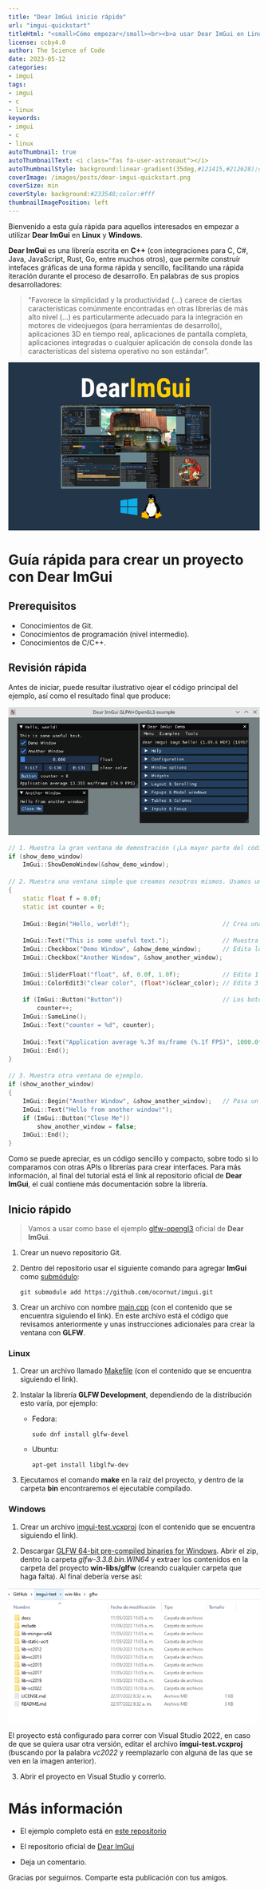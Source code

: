 ```yaml
---
title: "Dear ImGui inicio rápido"
url: "imgui-quickstart"
titleHtml: "<small>Cómo empezar</small><br><b>a usar Dear ImGui en Linux/Windows</b>"
license: ccby4.0
author: The Science of Code
date: 2023-05-12
categories:
- imgui
tags:
- imgui
- c
- linux
keywords:
- imgui
- c
- linux
autoThumbnail: true
autoThumbnailText: <i class="fas fa-user-astronaut"></i>
autoThumbnailStyle: background:linear-gradient(35deg,#121415,#212628);color:#ffcc00;
coverImage: /images/posts/dear-imgui-quickstart.png
coverSize: min
coverStyle: background:#233548;color:#fff
thumbnailImagePosition: left
---
```


Bienvenido a esta guía rápida para aquellos interesados en empezar a utilizar **Dear ImGui** en **Linux** y **Windows**.
<!--more-->

**Dear ImGui** es una librería escrita en **C++** (con integraciones para C, C#, Java, JavaScript, Rust, Go, entre muchos otros), que permite construír intefaces gráficas de una forma rápida y sencillo, facilitando una rápida iteración durante el proceso de desarrollo. En palabras de sus propios desarrolladores:

> "Favorece la simplicidad y la productividad (...) carece de ciertas características comúnmente encontradas en otras librerías de más alto nivel (...) es particularmente adecuado para la integración en motores de videojuegos (para herramientas de desarrollo), aplicaciones 3D en tiempo real, aplicaciones de pantalla completa, aplicaciones integradas o cualquier aplicación de consola donde las características del sistema operativo no son estándar".

![dear imgui linux windows](/images/posts/dear-imgui-quickstart.png)

# Guía rápida para crear un proyecto con Dear ImGui

## Prerequisitos

* Conocimientos de Git.
* Conocimientos de programación (nivel intermedio).
* Conocimientos de C/C++.

## Revisión rápida

Antes de iniciar, puede resultar ilustrativo ojear el código principal del ejemplo, así como el resultado final que produce:

![dear imgui linux windows](/images/posts/dear-imgui-quickstart-demo.png)

```cpp
// 1. Muestra la gran ventana de demostración (¡La mayor parte del código de muestra está en ImGui::ShowDemoWindow()! Puede explorar su código para obtener más información sobre Dear ImGui!).
if (show_demo_window)
    ImGui::ShowDemoWindow(&show_demo_window);

// 2. Muestra una ventana simple que creamos nosotros mismos. Usamos un par Begin/End para crear una ventana con nombre.
{
    static float f = 0.0f;
    static int counter = 0;

    ImGui::Begin("Hello, world!");                          // Crea una ventana llamada "Hello, world!" y la agrega.

    ImGui::Text("This is some useful text.");               // Muestra algún texto (también se pueden usar strings formateados)
    ImGui::Checkbox("Demo Window", &show_demo_window);      // Edita los booleanos guardando el estado abrierto/cerrado
    ImGui::Checkbox("Another Window", &show_another_window);

    ImGui::SliderFloat("float", &f, 0.0f, 1.0f);            // Edita 1 números flotante usando un control deslizante de 0.0f a 1.0f
    ImGui::ColorEdit3("clear color", (float*)&clear_color); // Edita 3 números flotantes representando un color

    if (ImGui::Button("Button"))                            // Los botones devuelven verdadero cuando se hace clic en ellos (la mayoría de los widgets devuelven verdadero cuando se editan/activan)
        counter++;
    ImGui::SameLine();
    ImGui::Text("counter = %d", counter);

    ImGui::Text("Application average %.3f ms/frame (%.1f FPS)", 1000.0f / io.Framerate, io.Framerate);
    ImGui::End();
}

// 3. Muestra otra ventana de ejemplo.
if (show_another_window)
{
    ImGui::Begin("Another Window", &show_another_window);   // Pasa un puntero a nuestra variable booleana (la ventana tendrá un botón de cierre que borrará el booleano cuando se haga clic)
    ImGui::Text("Hello from another window!");
    if (ImGui::Button("Close Me"))
        show_another_window = false;
    ImGui::End();
}
```  

Como se puede apreciar, es un código sencillo y compacto, sobre todo si lo comparamos con otras APIs o librerías para crear interfaces. Para más información, al final del tutorial está el link al repositorio oficial de **Dear ImGui**, el cuál contiene más documentación sobre la librería.

## Inicio rápido

> Vamos a usar como base el ejemplo [glfw-opengl3](https://github.com/ocornut/imgui/tree/master/examples/example_glfw_opengl3) oficial de **Dear ImGui**.

1. Crear un nuevo repositorio Git.

2. Dentro del repositorio usar el siguiente comando para agregar **ImGui** como [submódulo](https://git-scm.com/book/en/v2/Git-Tools-Submodules):

   ```
   git submodule add https://github.com/ocornut/imgui.git 
   ```

3. Crear un archivo con nombre [main.cpp](https://raw.githubusercontent.com/dacanizares/imgui-test/master/main.cpp) (con el contenido que se encuentra siguiendo el link). En este archivo está el código que revisamos anteriormente y unas instrucciones adicionales para crear la ventana con **GLFW**.

### Linux

1. Crear un archivo llamado [Makefile](https://raw.githubusercontent.com/dacanizares/imgui-test/master/Makefile) (con el contenido que se encuentra siguiendo el link).

2. Instalar la librería **GLFW Development**, dependiendo de la distribución esto varía, por ejemplo:

   * Fedora:

     ```
     sudo dnf install glfw-devel     
     ```

   * Ubuntu:

     ```
     apt-get install libglfw-dev     
     ```

3. Ejecutamos el comando **make** en la raiz del proyecto, y dentro de la carpeta **bin** encontraremos el ejecutable compilado.

### Windows

1. Crear un archivo [imgui-test.vcxproj](https://github.com/dacanizares/imgui-test/blob/master/imgui-test.vcxproj) (con el contenido que se encuentra siguiendo el link).

2. Descargar [GLFW 64-bit pre-compiled binaries for Windows](https://github.com/glfw/glfw/releases/download/3.3.8/glfw-3.3.8.bin.WIN64.zip). Abrir el zip, dentro la carpeta *glfw-3.3.8.bin.WIN64* y extraer los contenidos en la carpeta del proyecto **win-libs/glfw**  (creando cualquier carpeta que haga falta). Al final debería verse así:

![project library folder](https://raw.githubusercontent.com/dacanizares/imgui-test/master/.images/glfw-folder.png)

El proyecto está configurado para correr con Visual Studio 2022, en caso de que se quiera usar otra versión, editar el archivo **imgui-test.vcxproj** (buscando por la palabra *vc2022* y reemplazarlo con alguna de las que se ven en la imagen anterior).

3. Abrir el proyecto en Visual Studio y correrlo.

# Más información

* El ejemplo completo está en [este repositorio](https://github.com/dacanizares/imgui-test)

* El repositorio oficial de [Dear ImGui](https://github.com/ocornut/imgui)

* Deja un comentario.

Gracias por seguirnos. Comparte esta publicación con tus amigos.
